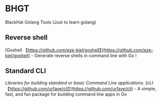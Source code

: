 # BHGT
BlackHat Golang Tools  (Just to learn golang)

## Reverse shell
[Goshell 【https://github.com/eze-kiel/goshell】](https://github.com/eze-kiel/goshell) - Generate reverse shells in command line with Go !

## Standard CLI
*Libraries for building standard or basic Command Line applications.*
[cLI 【https://github.com/urfave/cli】](https://github.com/urfave/cli) - A simple, fast, and fun package for building command line apps in Go
